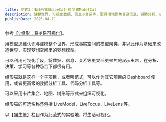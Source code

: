 ```yaml
---
title: 范式3：🐈缘形猫ShapeCat-模型猫ModelCat
description: 建模世界，可视化数据、信息与关系等，更灵活地聚焦关键信息，辅助分析、决策与学习等
publishDate: 2025-04-11
---
```


参考[【💡缘形：将关系可视化】](/lab/20250322-relation-shape)。

用模型思维认识与建模整个世界，形成事实空间的模型聚类，并以此作为基础来改造世界，实现梦想空间里的梦想模型。

可以利用可视化手段，将数据、信息、关系等更灵活更聚焦地展示出来，在分析、决策、学习等各种场合下都很有用。

缘形猫就是这样一个子项目，或者叫范式，可以作为其它项目的 Dashboard 使用，或者更高级的数据分析工具、代码分析工具等。

可以采用卡片集合、地图、树形等形式来组织可视化。

缘形猫的可选名称还包括 LiveModel，LiveFocus，LiveLens 等。

以【猫生堡】栏目作为此范式的实验地，将生活可视化。
